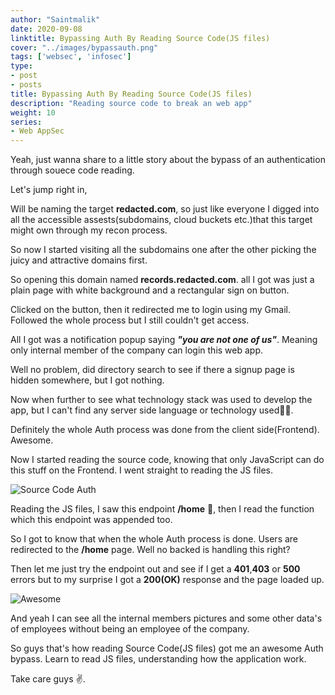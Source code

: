 ```yaml
---
author: "Saintmalik"
date: 2020-09-08
linktitle: Bypassing Auth By Reading Source Code(JS files)
cover: "../images/bypassauth.png"
tags: ['websec', 'infosec']
type:
- post
- posts
title: Bypassing Auth By Reading Source Code(JS files)
description: "Reading source code to break an web app"
weight: 10
series: 
- Web AppSec
---
```


Yeah, just wanna share to a little story about the bypass of an authentication through souece code reading.

Let's jump right in,

Will be naming the target **redacted.com**, so just like everyone I digged into all the accessible assests(subdomains, cloud buckets etc.)that this target might own through my recon process.

So now I started visiting all the subdomains one after the other picking the juicy and attractive domains first.

So opening this domain named **records.redacted.com**. all I got was just a plain page with white background and a rectangular sign on button.

Clicked on the button, then it redirected me to login using my Gmail. Followed the whole process but I still couldn't get access.

All I got was a notification popup saying ***"you are not one of us"***. Meaning only internal member of the company can login this web app.

Well no problem, did directory search to see if there a signup page is hidden somewhere, but I got nothing.

Now when further to see what technology stack was used to develop the app, but I can't find any server side language or technology used🤔👀.

Definitely the whole Auth process was done from the client side(Frontend). Awesome.

Now I started reading the source code, knowing that only JavaScript can do this stuff on the Frontend. I went straight to reading the JS files.

![Source Code Auth](../images/sourcecodeauth.webp)

Reading the JS files, I saw this endpoint **/home** 🤗, then I read the function which this endpoint was appended too.

So I got to know that when the whole Auth process is done. Users are redirected to the **/home** page. Well no backed is handling this right? 

Then let me just try the endpoint out and see if I get a **401**,**403** or **500** errors but to my surprise I got a **200(OK)** response and the page loaded up.

![Awesome](../images/awesome.gif)

And yeah I can see all the internal members pictures and some other data's of employees without being an employee of the company.

So guys that's how reading Source Code(JS files) got me an awesome Auth bypass. Learn to read JS files, understanding how the application work.

Take care guys ✌️.